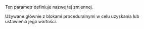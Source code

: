 Ten parametr definiuje nazwę tej zmiennej.

Używane głównie z blokami proceduralnymi w celu uzyskania lub ustawienia jego wartości.